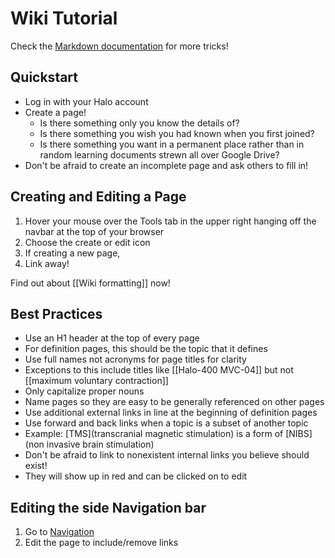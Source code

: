 # Wiki Tutorial

Check the [Markdown documentation](http://daringfireball.net/projects/markdown/) for more tricks!

## Quickstart
 - Log in with your Halo account
 - Create a page!
   - Is there something only you know the details of?
   - Is there something you wish you had known when you first joined?
   - Is there something you want in a permanent place rather than in random learning documents strewn all over Google Drive?
 - Don't be afraid to create an incomplete page and ask others to fill in!

## Creating and Editing a Page
1. Hover your mouse over the Tools tab in the upper right hanging off the navbar at the top of your browser
2. Choose the create or edit icon
3. If creating a new page, 
4. Link away!

Find out about [[Wiki formatting]] now!

## Best Practices
* Use an H1 header at the top of every page
 * For definition pages, this should be the topic that it defines
* Use full names not acronyms for page titles for clarity
 * Exceptions to this include titles like [[Halo-400 MVC-04]] but not [[maximum voluntary contraction]]
* Only capitalize proper nouns
* Name pages so they are easy to be generally referenced on other pages
* Use additional external links in line at the beginning of definition pages
* Use forward and back links when a topic is a subset of another topic
 * Example: [TMS](transcranial magnetic stimulation) is a form of [NIBS](non invasive brain stimulation)
* Don't be afraid to link to nonexistent internal links you believe should exist! 
 * They will show up in red and can be clicked on to edit

## Editing the side Navigation bar
1. Go to [Navigation](_sidebar)
2. Edit the page to include/remove links